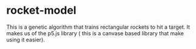 # rocket-model
This is a genetic algorithm that trains rectangular rockets to hit a target.
It makes us of the p5.js library ( this is a canvase based library that make using it easier).
